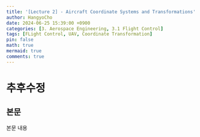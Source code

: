 ```yaml
---
title: '[Lecture 2] - Aircraft Coordinate Systems and Transformations'
author: HangyoCho
date: 2024-06-25 15:39:00 +0900
categories: [3. Aerospace Engineering, 3.1 Flight Control]
tags: [FLight Control, UAV, Coordinate Transformation]
pin: false
math: true
mermaid: true
comments: true
---
```


# 추후수정

## 본문
본문 내용 

